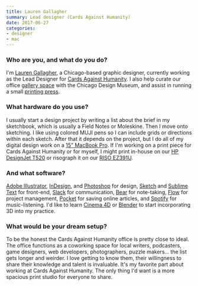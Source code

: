 ```yaml
---
title: Lauren Gallagher
summary: Lead designer (Cards Against Humanity)
date: 2017-06-27
categories:
- designer
- mac
---
```


### Who are you, and what do you do?

I'm [Lauren Gallagher](https://www.laurengallagher.co/ "Lauren's website."), a Chicago-based graphic designer, currently working as the Lead Designer for [Cards Against Humanity](https://cardsagainsthumanity.com/ "A card game."). I also help curate our office [gallery space](http://www.blackbox.gallery/ "An art gallery curated by Cards Against Humanity and the Chicago Design Museum.") with the Chicago Design Museum, and assist in running a small [printing press](https://www.instagram.com/notgoodpress/ "The Bad Press Instagram account.").

### What hardware do you use?

I usually start a design project by writing a list about the brief in my sketchbook, which is usually a Field Notes or Moleskine. Then I move onto sketching. I like using colored MUJI pens so I can include grids or directions within each sketch. After that it depends on the project, but I do all of my digital design work on a [15" MacBook Pro][macbook-pro]. If I'm working on a print piece for Cards Against Humanity or for myself, I might print in-house on our [HP DesignJet T520][designjet-t520] or risograph it on our [RISO EZ391U][ez391u].

### And what software?

[Adobe Illustrator][illustrator], [InDesign][], and [Photoshop][] for design, [Sketch][] and [Sublime Text][sublime-text] for front-end, [Slack][] for communication, [Bear][] for note-taking, [Flow][] for project management, [Pocket][] for saving online articles, and [Spotify][] for music-listening. I'd like to learn [Cinema 4D][cinema-4d] or [Blender][] to start incorporating 3D into my practice.

### What would be your dream setup?

To be the honest the Cards Against Humanity office is pretty close to ideal. The office functions as a coworking space for local writers, podcasters, game designers, web developers, photographers, puzzle makers... the list gets longer and weirder. I love getting to know them, their willingness to share their knowledge and talent is invaluable. It's my favorite part about working at Cards Against Humanity. The only thing I'd want is a more spacious print studio for everyone to share.

[bear]: http://www.bear-writer.com "A note taking application for macOS."
[blender]: https://www.blender.org/ "A free, open-source 3D renderer."
[cinema-4d]: https://www.maxon.net/en/products/cinema-4d-prime/who-should-use-it.html "3D rendering software."
[designjet-t520]: https://www8.hp.com/us/en/large-format-printers/designjet-printers/t520.html "A large-format printer."
[ez391u]: http://us.riso.com/products/digital-duplicators/one-color/ez391/ "A digital duplicator."
[flow]: https://www.getflow.com/ "A project management service."
[illustrator]: https://www.adobe.com/products/illustrator.html "A vector graphics editor."
[indesign]: https://www.adobe.com/products/indesign.html "A desktop/web publishing application."
[macbook-pro]: https://www.apple.com/macbook-pro/ "A laptop."
[photoshop]: https://www.adobe.com/products/photoshop.html "A bitmap image editor."
[pocket]: https://getpocket.com/ "A service for storing links to look at later on."
[sketch]: https://www.sketchapp.com/ "A vector drawing application for Mac OS X."
[slack]: https://slack.com/ "A collaboration service."
[spotify]: https://www.spotify.com/us/ "A music streaming service."
[sublime-text]: http://www.sublimetext.com/ "A coder's text editor."
